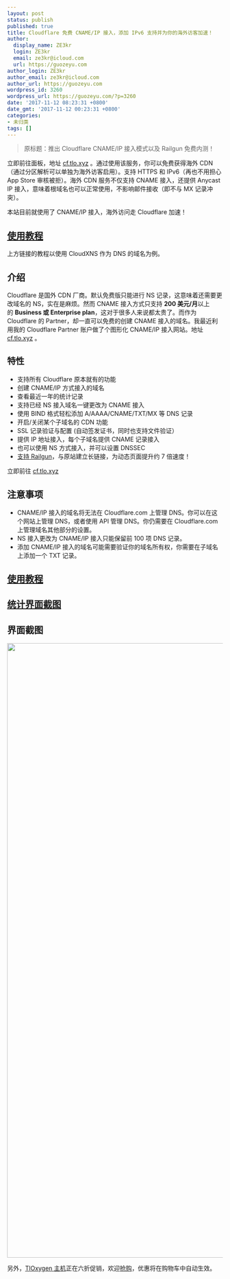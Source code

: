 ```yaml
---
layout: post
status: publish
published: true
title: Cloudflare 免费 CNAME/IP 接入，添加 IPv6 支持并为你的海外访客加速！
author:
  display_name: ZE3kr
  login: ZE3kr
  email: ze3kr@icloud.com
  url: https://guozeyu.com
author_login: ZE3kr
author_email: ze3kr@icloud.com
author_url: https://guozeyu.com
wordpress_id: 3260
wordpress_url: https://guozeyu.com/?p=3260
date: '2017-11-12 08:23:31 +0800'
date_gmt: '2017-11-12 00:23:31 +0800'
categories:
- 未归类
tags: []
---
```

<blockquote>原标题：推出 Cloudflare CNAME/IP 接入模式以及 Railgun 免费内测！</p></blockquote>
<p>立即前往面板，地址 <a href="https://cf.tlo.xyz" target="_blank">cf.tlo.xyz</a> 。通过使用该服务，你可以免费获得海外 CDN（通过分区解析可以单独为海外访客启用）。支持 HTTPS 和 IPv6（再也不用担心 App Store 审核被拒）。海外 CDN 服务不仅支持 CNAME 接入，还提供 Anycast IP 接入，意味着根域名也可以正常使用，不影响邮件接收（即不与 MX 记录冲突）。</p>
<p><!--more--></p>
<p>本站目前就使用了 CNAME/IP 接入，海外访问走 Cloudflare 加速！</p>
<h2><a href="https://wiki.tloxygen.com/CloudFlare_接入/教程" target="_blank">使用教程</a></h2>
<p>上方链接的教程以使用 CloudXNS 作为 DNS 的域名为例。</p>
<h2>介绍</h2>
<p>Cloudflare 是国外 CDN 厂商。默认免费版只能进行 NS 记录，这意味着还需要更改域名的 NS，实在是麻烦。然而 CNAME 接入方式只支持 <strong>200 美元/月</strong>以上的 <strong>Business 或 Enterprise plan</strong>，这对于很多人来说都太贵了。而作为 Cloudflare 的 Partner，却一直可以免费的创建 CNAME 接入的域名。我最近利用我的 Cloudflare Partner 账户做了个图形化 CNAME/IP 接入网站。地址 <a href="https://cf.tlo.xyz" target="_blank">cf.tlo.xyz</a> 。</p>
<h2><span style="font-size: 1.25rem;">特性</span></h2>
<ul>
<li>支持所有 Cloudflare 原本就有的功能</li>
<li>创建 CNAME/IP 方式接入的域名</li>
<li>查看最近一年的统计记录</li>
<li>支持已经 NS 接入域名一键更改为 CNAME 接入</li>
<li>使用 BIND 格式轻松添加 A/AAAA/CNAME/TXT/MX 等 DNS 记录</li>
<li>开启/关闭某个子域名的 CDN 功能</li>
<li>SSL 记录验证与配置 (自动签发证书，同时也支持文件验证）</li>
<li>提供 IP 地址接入，每个子域名提供 CNAME 记录接入</li>
<li>也可以使用 NS 方式接入，并可以设置 DNSSEC</li>
<li><a href="https://guozeyu.com/2017/05/cloudflare-argo/#Cloudflare_Railgun">支持</a><a href="https://guozeyu.com/2017/05/cloudflare-argo/#Cloudflare_Railgun"> Railgun</a>，与原站建立长链接，为动态页面提升约 7 倍速度！</li>
</ul>
<p>立即前往 <a href="https://cf.tlo.xyz" target="_blank">cf.tlo.xyz</a></p>
<h2>注意事项</h2>
<ul>
<li>CNAME/IP 接入的域名将无法在 Cloudflare.com 上管理 DNS。你可以在这个网站上管理 DNS，或者使用 API 管理 DNS。你仍需要在 Cloudflare.com 上管理域名其他部分的设置。</li>
<li>NS 接入更改为 CNAME/IP 接入只能保留前 100 项 DNS 记录。</li>
<li>添加 CNAME/IP 接入的域名可能需要验证你的域名所有权，你需要在子域名上添加一个 TXT 记录。</li>
</ul>
<h2><a href="https://wiki.tloxygen.com/CloudFlare_接入/教程" target="_blank">使用教程</a></h2>
<h2><a href="https://cf.tlo.xyz/analytics.php" target="_blank">统计界面截图</a></h2>
<h2>界面截图</h2>
<p><img class="aligncenter size-large wp-image-3468" src="https://cdn.landcement.com/sites/2/2017/11/Cloudflare_Partner_管理页面-1-586x1600.png" alt="" width="525" height="1433" /></p>
<p>另外，<a href="https://domain.tloxygen.com/web-hosting/index.php?promo=1711" target="_blank">TlOxygen </a><a href="https://domain.tloxygen.com/web-hosting/index.php?promo=1711" target="_blank">主机</a>正在六折促销，欢迎<a href="https://domain.tloxygen.com/web-hosting/index.php?promo=1711" target="_blank">抢购</a>，优惠将在购物车中自动生效。</p>
